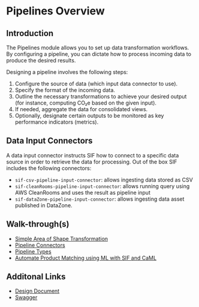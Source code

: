 # Pipelines Overview

## Introduction

The Pipelines module allows you to set up data transformation workflows. By configuring a pipeline, you can dictate how to process incoming data to produce the desired results.

Designing a pipeline involves the following steps:

1. Configure the source of data (which input data connector to use).
1. Specify the format of the incoming data.
1. Outline the necessary transformations to achieve your desired output (for instance, computing CO₂e based on the given input).
1. If needed, aggregate the data for consolidated views.
1. Optionally, designate certain outputs to be monitored as key performance indicators (metrics).

## Data Input Connectors

A data input connector instructs SIF how to connect to a specific data source in order to retrieve the data for processing. Out of the box SIF includes the following connectors:

- `sif-csv-pipeline-input-connector`: allows ingesting data stored as CSV
- `sif-cleanRooms-pipeline-input-connector`: allows running query using AWS CleanRooms and uses the result as pipeline input
- `sif-dataZone-pipeline-input-connector`: allows ingesting data asset published in DataZone.


## Walk-through(s)
- [Simple Area of Shape Transformation](./docs/simple-area-of-shape-transformation.md)
- [Pipeline Connectors](./docs/pipeline-connectors.md)
- [Pipeline Types](./docs/pipeline-types.md)
- [Automate Product Matching using ML with SIF and CaML](./docs/pipeline-caml.md)

## Additonal Links
- [Design Document](./docs/design.md)
- [Swagger](./docs/swagger.json)
